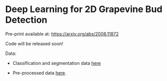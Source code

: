 # Deep Learning for 2D Grapevine Bud Detection

Pre-print available at: https://arxiv.org/abs/2008.11872

Code will be released soon!

Data: 

* Classification and segmentation data [here](http://dharma.frm.utn.edu.ar/vise/bc/) 

* Pre-processed data [here](https://drive.google.com/drive/folders/1B0At-pJ_hq750U2v2yIOdc0t6XJkwBNi?usp=sharing).
